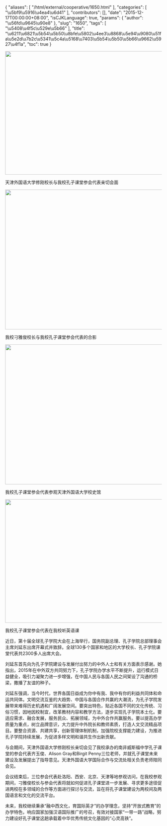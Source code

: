 {
    "aliases": [
        "/html/external/cooperative/1650.html"
    ],
    "categories": [
        "\u5bf9\u5916\u4ea4\u6d41"
    ],
    "contributors": [],
    "date": "2015-12-17T00:00:00+08:00",
    "isCJKLanguage": true,
    "params": {
        "author": "\u56fd\u9645\u90e8"
    },
    "slug": "1650",
    "tags": [
        "\u5408\u4f5c\u529e\u5b66"
    ],
    "title": "\u6211\u6821\u5b54\u5b50\u8bfe\u5802\u4ee3\u8868\u5e94\u9080\u51fa\u5e2d\u7b2c\u5341\u5c4a\u5168\u7403\u5b54\u5b50\u5b66\u9662\u5927\u4f1a",
    "toc": true
}


<img
    src="https://cdn.tfls.online/mirror/full/268b10136ba08dcd8df153480e1d4d81e51f6b79.jpg"
    style="display:block;margin-left:auto;margin-right:auto;"
    decoding="async"
    fetchpriority="auto"
    loading="lazy"
    height="397"
    width="600"
/>




 天津外国语大学修刚校长与我校孔子课堂参会代表亲切会面





<img
    src="https://cdn.tfls.online/mirror/full/670e3ac8ebe0e6125894054d01d9fa99afa389e7.jpg"
    style="display:block;margin-left:auto;margin-right:auto;"
    decoding="async"
    fetchpriority="auto"
    loading="lazy"
    height="450"
    width="600"
/>




 我校刁雅俊校长与我校孔子课堂参会代表的合影





<img
    src="https://cdn.tfls.online/mirror/full/aea6d34953660d2ddea914fdc9ef22533d7755dd.jpg"
    style="display:block;margin-left:auto;margin-right:auto;"
    decoding="async"
    fetchpriority="auto"
    loading="lazy"
    height="450"
    width="600"
/>




 我校孔子课堂参会代表参观天津外国语大学校史馆





<img
    src="https://cdn.tfls.online/mirror/full/a181390bd1a75bf07693e25a2ce86c0e5ef8d3b5.jpg"
    style="display:block;margin-left:auto;margin-right:auto;"
    decoding="async"
    fetchpriority="auto"
    loading="lazy"
    height="397"
    width="600"
/>




 我校孔子课堂参会代表在我校听英语课









近日，第十届全球孔子学院大会在上海举行，国务院副总理、孔子学院总部理事会主席刘延东出席开幕式并致辞。全球130多个国家和地区的大学校长、孔子学院课堂代表共2300多人出席大会。




刘延东首先向为孔子学院建设与发展付出努力的中外人士和有关方面表示感谢。她指出，2015年在中外双方共同努力下，孔子学院办学水平不断提升，运行模式日益健全，吸引力凝聚力进一步增强，在中国人民与各国人民之间架设了沟通的桥梁，撒播了友谊的种子。




刘延东强调，当今时代，世界各国日益成为你中有我、我中有你的利益共同体和命运共同体。文明交流互鉴的大趋势、中国与各国合作共赢的大潮流，为孔子学院发展带来难得历史机遇和广阔发展空间。要突出特色，贴近各国不同的文化传统、习俗习惯，因地因校制宜，改革教材内容和教学方法，逐步实现孔子学院本土化。要适应需求、融合发展，服务民众、拓展领域，为中外合作共赢服务。要以提高办学质量为重点，树立品牌意识，大力提升中外院长和教师素质，打造人文交流精品项目。要整合资源、共建共享，创新管理体制机制，加强院校支撑能力建设，为推进孔子学院持续发展，为促进多样文明和谐共生作出新贡献。




与会期间，天津外国语大学修刚校长亲切会见了我校承办的南非威斯福中学孔子课堂的参会代表齐玉俊、Alison Gray和Birgit Penny三位老师，并就孔子课堂未来建设及发展提出了指导意见。天津外国语大学国际合作与交流处相关负责老师陪同会见。




会议结束后，三位参会代表赴洛阳、西安、北京、天津等地参观访问，在我校参观期间，刁雅俊校长与参会代表将就如何促进孔子课堂进一步发展、寻求更多途径促进两校在多领域的合作等方面进行探讨与交流，旨在将孔子课堂建设为两校间及两国语言和文化的交流平台。




未来，我校继续秉承“融中西文化，育国际英才”的办学理念，坚持“开放式教育”的办学特色，响应国家加强汉语国际推广的号召，有效对接国家“一带一路”战略，努力建设好孔子课堂这趟承载着中华优秀传统文化基因的“心灵高铁”。









  



